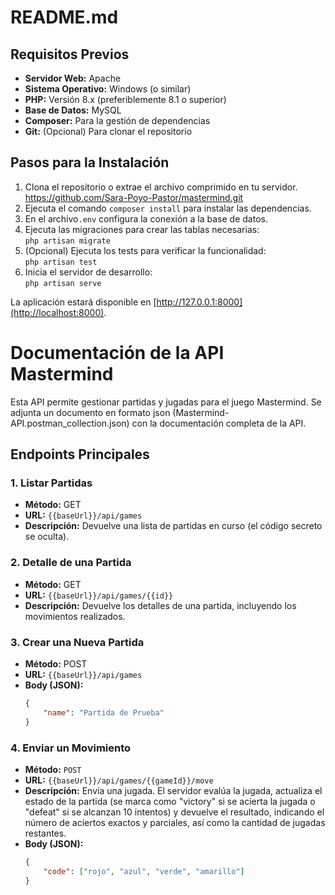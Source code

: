 # README.md

## Requisitos Previos

- **Servidor Web:** Apache  
- **Sistema Operativo:** Windows (o similar)  
- **PHP:** Versión 8.x (preferiblemente 8.1 o superior)  
- **Base de Datos:** MySQL  
- **Composer:** Para la gestión de dependencias  
- **Git:** (Opcional) Para clonar el repositorio

## Pasos para la Instalación

1. Clona el repositorio o extrae el archivo comprimido en tu servidor. https://github.com/Sara-Poyo-Pastor/mastermind.git
2. Ejecuta el comando `composer install` para instalar las dependencias.
3. En el archivo`.env` configura la conexión a la base de datos.
4. Ejecuta las migraciones para crear las tablas necesarias:  
   `php artisan migrate`
5. (Opcional) Ejecuta los tests para verificar la funcionalidad:  
   `php artisan test`
6. Inicia el servidor de desarrollo:  
   `php artisan serve`

La aplicación estará disponible en [http://127.0.0.1:8000](http://localhost:8000).


# Documentación de la API Mastermind

Esta API permite gestionar partidas y jugadas para el juego Mastermind.
Se adjunta un documento en formato json (Mastermind-API.postman_collection.json) con la documentación completa de la API.

## Endpoints Principales

### 1. Listar Partidas
- **Método:** GET  
- **URL:** `{{baseUrl}}/api/games`  
- **Descripción:** Devuelve una lista de partidas en curso (el código secreto se oculta).

### 2. Detalle de una Partida
- **Método:** GET  
- **URL:** `{{baseUrl}}/api/games/{{id}}`  
- **Descripción:** Devuelve los detalles de una partida, incluyendo los movimientos realizados.

### 3. Crear una Nueva Partida
- **Método:** POST  
- **URL:** `{{baseUrl}}/api/games`  
- **Body (JSON):**
  ```json
  {
      "name": "Partida de Prueba"
  }

### 4. Enviar un Movimiento

- **Método:** `POST`
- **URL:** `{{baseUrl}}/api/games/{{gameId}}/move`
- **Descripción:** Envía una jugada. El servidor evalúa la jugada, actualiza el estado de la partida (se marca como "victory" si se acierta la jugada o "defeat" si se alcanzan 10 intentos) y devuelve el resultado, indicando el número de aciertos exactos y parciales, así como la cantidad de jugadas restantes.
- **Body (JSON):** 
  ```json
  {
      "code": ["rojo", "azul", "verde", "amarillo"]
  }
